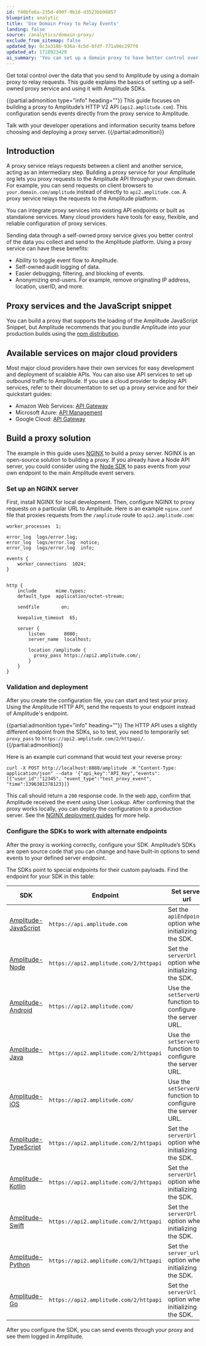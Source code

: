 ```yaml
---
id: f40bfe6a-235d-490f-9b10-d3523bb98857
blueprint: analytic
title: 'Use Domain Proxy to Relay Events'
landing: false
source: /analytics/domain-proxy/
exclude_from_sitemap: false
updated_by: 0c3a318b-936a-4cbd-8fdf-771a90c297f0
updated_at: 1718923429
ai_summary: 'You can set up a domain proxy to have better control over the data you send to Amplitude. This guide explains how to build a self-owned proxy service and use it with Amplitude SDKs. By setting up a proxy, you can toggle event flow, have audit logging, easier debugging, and anonymize end-users. Cloud providers offer tools for easy setup. You can use NGINX to build a proxy server. Once set up, you can test the proxy, deploy it, and configure SDKs to send events through your proxy to Amplitude.'
---
```

Get total control over the data that you send to Amplitude by using a domain proxy to relay requests. This guide explains the basics of setting up a self-owned proxy service and using it with Amplitude SDKs.

{{partial:admonition type="info" heading=""}}
This guide focuses on building a proxy to Amplitude’s HTTP V2 API (`api2.amplitude.com`). This configuration sends events directly from the proxy service to Amplitude.

Talk with your developer operations and information security teams before choosing and deploying a proxy server.
{{/partial:admonition}}

## Introduction

A proxy service relays requests between a client and another service, acting as an intermediary step.
Building a proxy service for your Amplitude org lets you proxy requests to the Amplitude API through your own domain.
For example, you can send requests on client browsers to `your.domain.com/amplitude` instead of directly to `api2.amplitude.com`. A proxy service relays the requests to the Amplitude platform.

You can integrate proxy services into existing API endpoints or built as standalone services. Many cloud providers have tools for easy, flexible, and reliable configuration of proxy services.

Sending data through a self-owned proxy service gives you better control of the data you collect and send to the Amplitude platform. Using a proxy service can have these benefits:

- Ability to toggle event flow to Amplitude.
- Self-owned audit logging of data.
- Easier debugging, filtering, and blocking of events.
- Anonymizing end-users. For example, remove originating IP address, location, userID, and more.

## Proxy services and the JavaScript snippet

You can build a proxy that supports the loading of the Amplitude JavaScript Snippet, but Amplitude recommends that you bundle Amplitude into your production builds using the [npm distribution](https://www.npmjs.com/package/amplitude-js).

## Available services on major cloud providers

Most major cloud providers have their own services for easy development and deployment of scalable APIs. You can also use API services to set up outbound traffic to Amplitude.
 If you use a cloud provider to deploy API services, refer to their documentation to set up a proxy service and for their quickstart guides:

- Amazon Web Services: [API Gateway](https://aws.amazon.com/api-gateway/resources/)
- Microsoft Azure: [API Management](https://docs.microsoft.com/en-us/azure/api-management/api-management-key-concepts)
- Google Cloud: [API Gateway](https://cloud.google.com/api-gateway/docs)

## Build a proxy solution

The example in this guide uses [NGINX](https://nginx.org/en/) to build a proxy server. NGINX is an open-source solution to building a proxy.
If you already have a Node API server, you could consider using the [Node SDK](https://github.com/amplitude/Amplitude-Node/) to pass events from your own endpoint to the main Amplitude event servers.

### Set up an NGINX server

First, install NGINX for local development. Then, configure NGINX to proxy requests on a particular URL to Amplitude.
Here is an example `nginx.conf` file that proxies requests from the `/amplitude` route to `api2.amplitude.com`:

``` 
worker_processes  1;

error_log  logs/error.log;
error_log  logs/error.log  notice;
error_log  logs/error.log  info;

events {
    worker_connections  1024;
}


http {
    include       mime.types;
    default_type  application/octet-stream;

    sendfile        on;

    keepalive_timeout  65;

    server {
        listen       8080;
        server_name  localhost;

        location /amplitude {
          proxy_pass https://api2.amplitude.com/;
        }
    }
}
```
<!-- vale on -->
### Validation and deployment

After you create the configuration file, you can start and test your proxy. Using the Amplitude HTTP API, send the requests to your endpoint instead of Amplitude's endpoint.

{{partial:admonition type="info" heading=""}}
The HTTP API uses a slightly different endpoint from the SDKs, so to test, you need to temporarily set `proxy_pass` to `https://api2.amplitude.com/2/httpapi/`.
{{/partial:admonition}}

Here is an example curl command that would test your reverse proxy:

```curl
curl -X POST http://localhost:8888/amplitude -H "Content-Type: application/json" --data '{"api_key":"API_Key","events":[{"user_id":"12345", "event_type":"test_proxy_event", "time":1396381378123}]}
```

This call should return a `200` response code. In the web app, confirm that Amplitude received the event using User Lookup.
 After confirming that the proxy works locally, you can deploy the configuration to a production server. See the [NGINX deployment guides](https://docs.nginx.com/nginx/deployment-guides/) for more help.

### Configure the SDKs to work with alternate endpoints

After the proxy is working correctly, configure your SDK. Amplitude’s SDKs are open source code that you can change and have built-in options to send events to your defined server endpoint.

The SDKs point to special endpoints for their custom payloads. Find the endpoint for your SDK in this table: 

| <div class="big-column">SDK</div>                        | Endpoint                               | Set server url                                               |
| -------------------------------------------------------- | -------------------------------------- | ------------------------------------------------------------ |
| [Amplitude-JavaScript](/docs/sdks/analytics/browser/javascript-sdk) | `https://api.amplitude.com`            | Set the `apiEndpoint` option when initializing the SDK.      |
| [Amplitude-Node](/docs/sdks/analytics/node/node-js-sdk)             | `https://api2.amplitude.com/2/httpapi` | Set the `serverUrl` option when initializing the SDK.        |
| [Amplitude-Android](/docs/sdks/analytics/android/android-sdk)       | `https://api2.amplitude.com/`          | Use the `setServerUrl` function to configure the server URL. |
| [Amplitude-Java](/docs/sdks/analytics/java/jre-java-sdk)             | `https://api2.amplitude.com/2/httpapi` | Use the `setServerUrl` function to configure the server URL. |
| [Amplitude-iOS](/docs/sdks/analytics/ios/ios-sdk)               | `https://api2.amplitude.com/`          | Use the `setServerUrl` function to configure the server URL. |
| [Amplitude-TypeScript](/docs/sdks/analytics/browser/browser-sdk-2)  | `https://api2.amplitude.com/2/httpapi` | Set the `serverUrl` option when initializing the SDK.        |
| [Amplitude-Kotlin](/docs/sdks/analytics/android/android-kotlin-sdk) | `https://api2.amplitude.com/2/httpapi` | Set the `serverUrl` option when initializing the SDK.        |
| [Amplitude-Swift](/docs/sdks/analytics/ios/ios-swift-sdk)       | `https://api2.amplitude.com/2/httpapi` | Set the `serverUrl` option when initializing the SDK.        |
| [Amplitude-Python](/docs/sdks/analytics-sdks/python/python-sdk)         | `https://api2.amplitude.com/2/httpapi` | Set the `server_url` option when initializing the SDK.       |
| [Amplitude-Go](/docs/sdks/analytics/go/go-sdk)                 | `https://api2.amplitude.com/2/httpapi` | Set the `serverUrl` option when initializing the SDK.        |

After you configure the SDK, you can send events through your proxy and see them logged in Amplitude.
